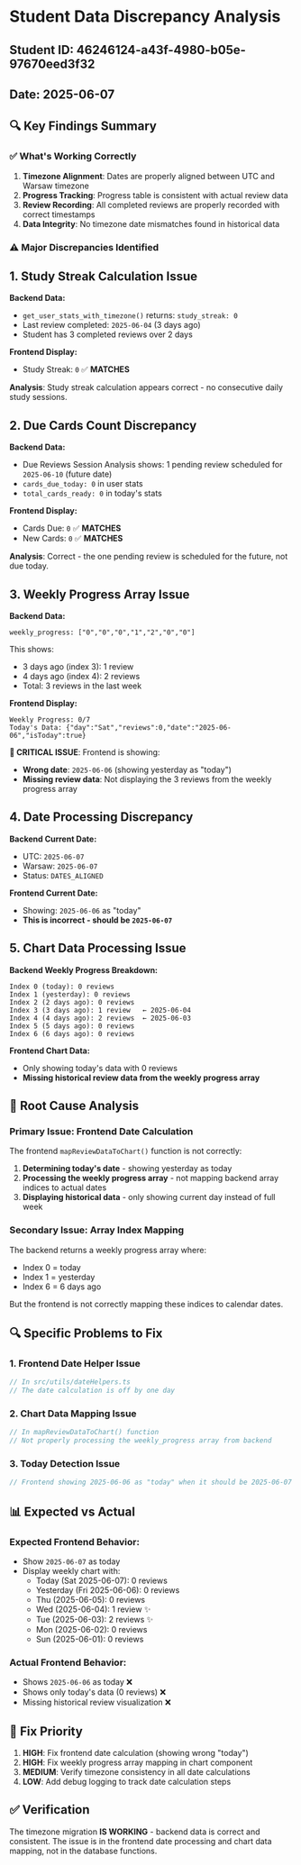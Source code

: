 # Student Data Discrepancy Analysis
## Student ID: 46246124-a43f-4980-b05e-97670eed3f32
## Date: 2025-06-07

## 🔍 Key Findings Summary

### ✅ What's Working Correctly
1. **Timezone Alignment**: Dates are properly aligned between UTC and Warsaw timezone
2. **Progress Tracking**: Progress table is consistent with actual review data
3. **Review Recording**: All completed reviews are properly recorded with correct timestamps
4. **Data Integrity**: No timezone date mismatches found in historical data

### ⚠️ Major Discrepancies Identified

## 1. Study Streak Calculation Issue

**Backend Data:**
- `get_user_stats_with_timezone()` returns: `study_streak: 0`
- Last review completed: `2025-06-04` (3 days ago)
- Student has 3 completed reviews over 2 days

**Frontend Display:**
- Study Streak: `0` ✅ **MATCHES**

**Analysis**: Study streak calculation appears correct - no consecutive daily study sessions.

## 2. Due Cards Count Discrepancy

**Backend Data:**
- Due Reviews Session Analysis shows: 1 pending review scheduled for `2025-06-10` (future date)
- `cards_due_today: 0` in user stats
- `total_cards_ready: 0` in today's stats

**Frontend Display:**
- Cards Due: `0` ✅ **MATCHES**
- New Cards: `0` ✅ **MATCHES**

**Analysis**: Correct - the one pending review is scheduled for the future, not due today.

## 3. Weekly Progress Array Issue

**Backend Data:**
```
weekly_progress: ["0","0","0","1","2","0","0"]
```
This shows:
- 3 days ago (index 3): 1 review
- 4 days ago (index 4): 2 reviews
- Total: 3 reviews in the last week

**Frontend Display:**
```
Weekly Progress: 0/7
Today's Data: {"day":"Sat","reviews":0,"date":"2025-06-06","isToday":true}
```

**🚨 CRITICAL ISSUE**: Frontend is showing:
- **Wrong date**: `2025-06-06` (showing yesterday as "today")
- **Missing review data**: Not displaying the 3 reviews from the weekly progress array

## 4. Date Processing Discrepancy

**Backend Current Date:**
- UTC: `2025-06-07`
- Warsaw: `2025-06-07`
- Status: `DATES_ALIGNED`

**Frontend Current Date:**
- Showing: `2025-06-06` as "today" 
- **This is incorrect - should be `2025-06-07`**

## 5. Chart Data Processing Issue

**Backend Weekly Progress Breakdown:**
```
Index 0 (today): 0 reviews
Index 1 (yesterday): 0 reviews  
Index 2 (2 days ago): 0 reviews
Index 3 (3 days ago): 1 review   ← 2025-06-04
Index 4 (4 days ago): 2 reviews  ← 2025-06-03
Index 5 (5 days ago): 0 reviews
Index 6 (6 days ago): 0 reviews
```

**Frontend Chart Data:**
- Only showing today's data with 0 reviews
- **Missing historical review data from the weekly progress array**

## 🔧 Root Cause Analysis

### Primary Issue: Frontend Date Calculation
The frontend `mapReviewDataToChart()` function is not correctly:
1. **Determining today's date** - showing yesterday as today
2. **Processing the weekly progress array** - not mapping backend array indices to actual dates
3. **Displaying historical data** - only showing current day instead of full week

### Secondary Issue: Array Index Mapping
The backend returns a weekly progress array where:
- Index 0 = today
- Index 1 = yesterday  
- Index 6 = 6 days ago

But the frontend is not correctly mapping these indices to calendar dates.

## 🔍 Specific Problems to Fix

### 1. Frontend Date Helper Issue
```typescript
// In src/utils/dateHelpers.ts
// The date calculation is off by one day
```

### 2. Chart Data Mapping Issue
```typescript
// In mapReviewDataToChart() function
// Not properly processing the weekly_progress array from backend
```

### 3. Today Detection Issue
```typescript
// Frontend showing 2025-06-06 as "today" when it should be 2025-06-07
```

## 📊 Expected vs Actual

### Expected Frontend Behavior:
- Show `2025-06-07` as today
- Display weekly chart with:
  - Today (Sat 2025-06-07): 0 reviews
  - Yesterday (Fri 2025-06-06): 0 reviews
  - Thu (2025-06-05): 0 reviews
  - Wed (2025-06-04): 1 review ✨
  - Tue (2025-06-03): 2 reviews ✨
  - Mon (2025-06-02): 0 reviews
  - Sun (2025-06-01): 0 reviews

### Actual Frontend Behavior:
- Shows `2025-06-06` as today ❌
- Shows only today's data (0 reviews) ❌
- Missing historical review visualization ❌

## 🚀 Fix Priority

1. **HIGH**: Fix frontend date calculation (showing wrong "today")
2. **HIGH**: Fix weekly progress array mapping in chart component
3. **MEDIUM**: Verify timezone consistency in all date calculations
4. **LOW**: Add debug logging to track date calculation steps

## ✅ Verification

The timezone migration **IS WORKING** - backend data is correct and consistent. The issue is in the frontend date processing and chart data mapping, not in the database functions.